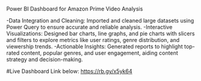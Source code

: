 Power BI Dashboard for Amazon Prime Video Analysis

-Data Integration and Cleaning: Imported and cleaned large datasets using Power Query to ensure accurate and reliable analysis.
-Interactive Visualizations: Designed bar charts, line graphs, and pie charts with slicers and filters to explore metrics like user ratings, genre distribution, and viewership trends.
-Actionable Insights: Generated reports to highlight top-rated content, popular genres, and user engagement, aiding content strategy and decision-making.

#Live Dashboard Link below:
https://rb.gy/x5yk64
